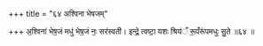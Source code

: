 +++
title = "६४ अश्विना भेषजम्"

+++
अ॒श्विना॑ भेष॒जं मधु॑ भेष॒जं नः॒ सर॑स्वती। इन्द्रे॒ त्वष्टा॒ यशः श्रिय॑ँ रू॒पँरू॑पमधुः सु॒ते ॥६४ ॥